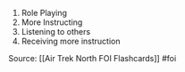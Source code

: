 1. Role Playing
2. More Instructing
3. Listening to others
4. Receiving more instruction



Source: [[Air Trek North FOI Flashcards]] #foi

